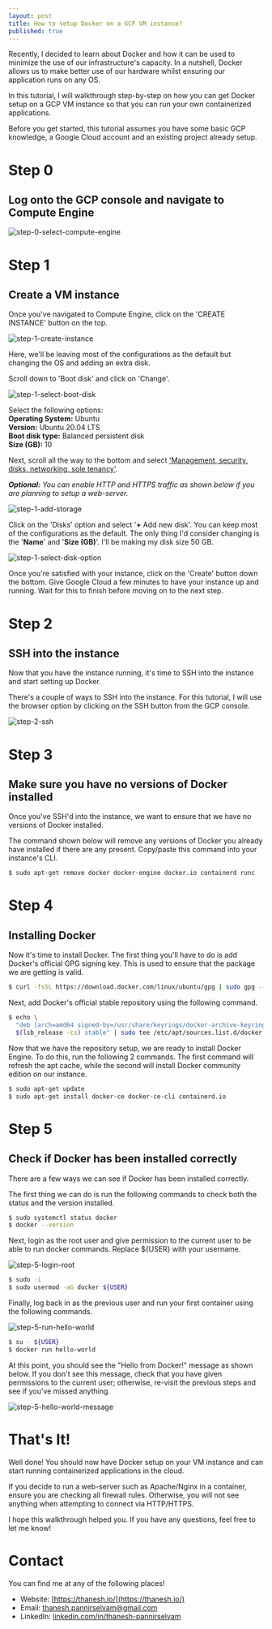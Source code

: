 ```yaml
---
layout: post
title: How to setup Docker on a GCP VM instance?
published: true
---
```


Recently, I decided to learn about Docker and how it can be used to minimize the use of our infrastructure's capacity. In a nutshell, Docker allows us to make better use of our hardware whilst ensuring our application runs on any OS.

In this tutorial, I will walkthrough step-by-step on how you can get Docker setup on a GCP VM instance so that you can run your own containerized applications.

Before you get started, this tutorial assumes you have some basic GCP knowledge, a Google Cloud account and an existing project already setup.

# Step 0

## Log onto the GCP console and navigate to Compute Engine

![step-0-select-compute-engine](../images/docker_on_GCP/step-0-select-compute-engine.png)

# Step 1

## Create a VM instance

Once you've navigated to Compute Engine, click on the 'CREATE INSTANCE' button on the top.

![step-1-create-instance](../images/docker_on_GCP/step-1-create-instance.png)

Here, we'll be leaving most of the configurations as the default but changing the OS and adding an extra disk.

Scroll down to 'Boot disk' and click on 'Change'.

![step-1-select-boot-disk](../images/docker_on_GCP/step-1-select-boot-disk.png)

Select the following options: <br>
**Operating System:** Ubuntu <br>
**Version:** Ubuntu 20.04 LTS <br>
**Boot disk type:** Balanced persistent disk <br>
**Size (GB):** 10

Next, scroll all the way to the bottom and select <u>'Management, security, disks, networking, sole tenancy'</u>.

***Optional:** You can enable HTTP and HTTPS traffic as shown below if you are planning to setup a web-server.*

![step-1-add-storage](../images/docker_on_GCP/step-1-add-storage.png)

Click on the 'Disks' option and select '**+** Add new disk'. You can keep most of the configurations as the default. The only thing I'd consider changing is the '**Name**' and '**Size (GB)**'. I'll be making my disk size 50 GB.

![step-1-select-disk-option](../images/docker_on_GCP/step-1-select-disk-option.png)

Once you're satisfied with your instance, click on the 'Create' button down the bottom. Give Google Cloud a few minutes to have your instance up and running. Wait for this to finish before moving on to the next step.

# Step 2

## SSH into the instance

Now that you have the instance running, it's time to SSH into the instance and start setting up Docker.

There's a couple of ways to SSH into the instance. For this tutorial, I will use the browser option by clicking on the SSH button from the GCP console.

![step-2-ssh](../images/docker_on_GCP/step-2-ssh.png)

# Step 3

## Make sure you have no versions of Docker installed

Once you've SSH'd into the instance, we want to ensure that we have no versions of Docker installed.

The command shown below will remove any versions of Docker you already have installed if there are any present. Copy/paste this command into your instance's CLI.

```bash
$ sudo apt-get remove docker docker-engine docker.io containerd runc
```

# Step 4

## Installing Docker

Now it's time to install Docker. The first thing you'll have to do is add Docker's official GPG signing key. This is used to ensure that the package we are getting is valid.

```bash
$ curl -fsSL https://download.docker.com/linux/ubuntu/gpg | sudo gpg --dearmor -o /usr/share/keyrings/docker-archive-keyring.gpg
```
Next, add Docker's official stable repository using the following command.

```bash
$ echo \
  "deb [arch=amd64 signed-by=/usr/share/keyrings/docker-archive-keyring.gpg] https://download.docker.com/linux/ubuntu \
  $(lsb_release -cs) stable" | sudo tee /etc/apt/sources.list.d/docker.list > /dev/null
```

Now that we have the repository setup, we are ready to install Docker Engine. To do this, run the following 2 commands. The first command will refresh the apt cache, while the second will install Docker community edition on our instance.

```bash
$ sudo apt-get update
$ sudo apt-get install docker-ce docker-ce-cli containerd.io
```

# Step 5

## Check if Docker has been installed correctly

There are a few ways we can see if Docker has been installed correctly. 

The first thing we can do is run the following commands to check both the status and the version installed.

```bash
$ sudo systemctl status docker
$ docker --version
```

Next, login as the root user and give permission to the current user to be able to run docker commands. Replace ${USER} with your username.

![step-5-login-root](../images/docker_on_GCP/step-5-login-root.png)

```bash
$ sudo -i
$ sudo usermod -aG docker ${USER}
```

Finally, log back in as the previous user and run your first container using the following commands.

![step-5-run-hello-world](../images/docker_on_GCP/step-5-run-hello-world.png)

```bash
$ su - ${USER}
$ docker run hello-world
```

At this point, you should see the "Hello from Docker!" message as shown below. If you don't see this message, check that you have given permissions to the current user; otherwise, re-visit the previous steps and see if you've missed anything.

![step-5-hello-world-message](../images/docker_on_GCP/step-5-hello-world-message.png)

# That's It!

Well done! You should now have Docker setup on your VM instance and can start running containerized applications in the cloud. 

If you decide to run a web-server such as Apache/Nginx in a container, ensure you are checking all firewall rules. Otherwise, you will not see anything when attempting to connect via HTTP/HTTPS.

I hope this walkthrough helped you. If you have any questions, feel free to let me know!

# Contact

You can find me at any of the following places!

- Website: [https://thanesh.io/](https://thanesh.io/)
- Email: [thanesh.pannirselvam@gmail.com](mailto:thanesh.pannirselvam@gmail.com)
- LinkedIn: [linkedin.com/in/thanesh-pannirselvam](https://linkedin.com/in/thanesh-pannirselvam)



